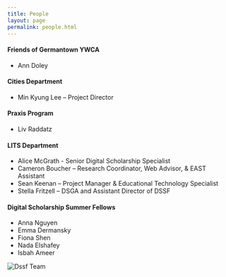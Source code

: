 ```yaml
---
title: People
layout: page 
permalink: people.html
---
```


#### Friends of Germantown YWCA
* Ann Doley

#### Cities Department
* Min Kyung Lee – Project Director

#### Praxis Program
* Liv Raddatz

#### LITS Department
* Alice McGrath - Senior Digital Scholarship Specialist
* Cameron Boucher – Research Coordinator, Web Advisor, & EAST Assistant
* Sean Keenan – Project Manager & Educational Technology Specialist
* Stella Fritzell – DSGA and Assistant Director of DSSF

#### Digital Scholarship Summer Fellows
* Anna Nguyen
* Emma Dermansky
* Fiona Shen
* Nada Elshafey
* Isbah Ameer

![Dssf Team](assets\pics\Image.png)